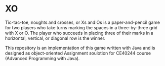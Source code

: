 # XO
Tic-tac-toe, noughts and crosses, or Xs and Os is a paper-and-pencil game for two players who take turns marking the spaces in a three-by-three grid with X or O. The player who succeeds in placing three of their marks in a horizontal, vertical, or diagonal row is the winner.

This repository is an implementation of this game written with Java and is designed as object-oriented Assignment soulotion for CE40244 course (Advanced Programming with Java).
